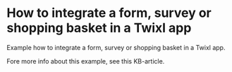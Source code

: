 # How to integrate a form, survey or shopping basket in a Twixl app

Example how to integrate a form, survey or shopping basket in a Twixl app. 

Fore more info about this example, see this KB-article. 